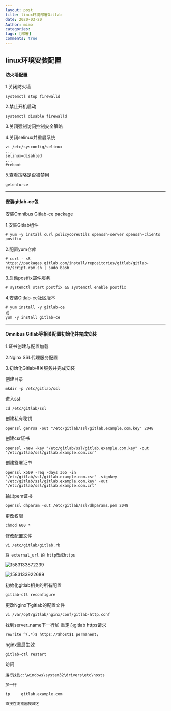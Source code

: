 ```yaml
---
layout: post
title: linux环境部署Gitlab
date: 2020-03-20
Author: mimo
categories: 
tags: [部署]
comments: true
---
```


## linux环境安装配置

#### 防火墙配置

1.关闭防火墙

```
systemctl stop firewalld
```

2.禁止开机启动

```
systemctl disable firewalld
```

3.关闭强制访问控制安全策略

4.关闭selinux并重启系统

```
vi /etc/sysconfig/selinux
...
selinux=disabled
...
#reboot
```

5.查看策略是否被禁用

```
getenforce
```

------

#### 安装gitlab-ce包

安装Omnibus Gitlab-ce package

1.安装Gitlab组件

```
# yum -y install curl policycoreutils openssh-server openssh-clients postfix
```

2.配置yum仓库

```
# curl - sS https://packages.gitlab.com/install/repositories/gitlab/gitlab-ce/script.rpm.sh | sudo bash
```

3.启动postfix邮件服务

```
# systemctl start postfix && systemctl enable postfix
```

4.安装Gitlab-ce社区版本

```
# yum install -y gitlab-ce
或
yum -y install gitlab-ce
```

------

#### Omnibus Gitlab等相关配置初始化并完成安装

1.证书创建与配置加载

2.Nginx SSL代理服务配置

3.初始化Gitlab相关服务并完成安装

创建目录

```
mkdir -p /etc/gitlab/ssl
```

进入ssl

```
cd /etc/gitlab/ssl
```

创建私有秘钥

```
openssl genrsa -out "/etc/gitlab/ssl/gitlab.example.com.key" 2048
```

创建csr证书

```
openssl -new -key "/etc/gitlab/ssl/gitlab.example.com.key" -out "/etc/gitlab/ssl/gitlab.example.com.csr"
```

创建签署证书

```
openssl x509 -req -days 365 -in "/etc/gitlab/ssl/gitlab.example.com.csr" -signkey "/etc/gitlab/ssl/gitlab.example.com.key" -out "/etc/gitlab/ssl/gitlab.example.com.crt"
```

输出pem证书

```
openssl dhparam -out /etc/gitlab/ssl/dhparams.pem 2048
```

更改权限

```
chmod 600 *
```

修改配置文件

```
vi /etc/gitlab/gitlab.rb

将 external_url 的 http改成https
```

![1583133872239](C:\Users\mimo\AppData\Roaming\Typora\typora-user-images\1583133872239.png)

![1583133922689](C:\Users\mimo\AppData\Roaming\Typora\typora-user-images\1583133922689.png)

初始化gitlab相关的所有配置

```
gitlab-ctl reconfigure
```

更改Nginx下gitlab的配置文件

```
vi /var/opt/gitlab/nginx/conf/gitlab-http.conf
```

找到server_name下一行加 重定向gitlab https请求

```
rewrite ^(.*)$ https://$host$1 permanent;
```

nginx重启生效

```
gitlab-ctl restart
```

访问

```
运行找到c:\windows\system32\drivers\etc\hosts

加一行

ip     gitlab.example.com

直接在浏览器找域名
```